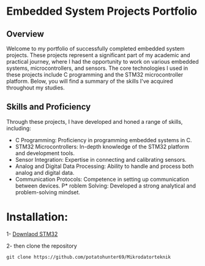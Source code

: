 # Embedded System Projects Portfolio

## Overview

Welcome to my portfolio of successfully completed embedded system projects. These projects represent a significant part of my academic and practical journey, where I had the opportunity to work on various embedded systems, microcontrollers, and sensors. The core technologies I used in these projects include C programming and the STM32 microcontroller platform. Below, you will find a summary of the skills I've acquired throughout my studies.


## Skills and Proficiency

Through these projects, I have developed and honed a range of skills, including:

* C Programming: Proficiency in programming embedded systems in C.
* STM32 Microcontrollers: In-depth knowledge of the STM32 platform and development tools.
* Sensor Integration: Expertise in connecting and calibrating sensors.
* Analog and Digital Data Processing: Ability to handle and process both analog and digital data.
* Communication Protocols: Competence in setting up communication between devices.
P* roblem Solving: Developed a strong analytical and problem-solving mindset.


# Installation:

1- [Downlaod STM32](https://www.st.com/en/development-tools/stm32cubeide.html)

2- then clone the repository
````
git clone https://github.com/potatohunter69/Mikrodatorteknik